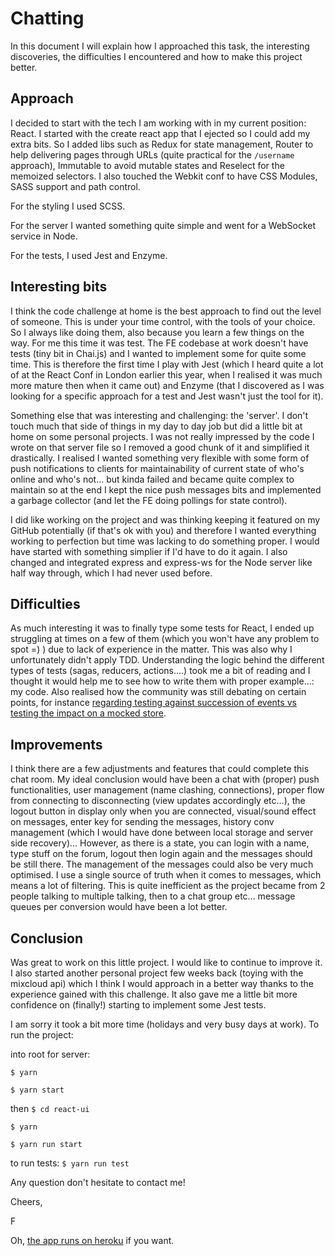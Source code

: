 # Chatting

In this document I will explain how I approached this task, the interesting discoveries, the difficulties I encountered and how to make this project better.

## Approach

I decided to start with the tech I am working with in my current position: React. I started with the create react app that I ejected so I could add my extra bits. So I added libs such as Redux for state management, Router to help delivering pages through URLs (quite practical for the `/username` approach), Immutable to avoid mutable states and Reselect for the memoized selectors. I also touched the Webkit conf to have CSS Modules, SASS support and path control.

For the styling I used SCSS.

For the server I wanted something quite simple and went for a WebSocket service in Node.

For the tests, I used Jest and Enzyme.


## Interesting bits

I think the code challenge at home is the best approach to find out the level of someone. This is under your time control, with the tools of your choice. So I always like doing them, also because you learn a few things on the way. For me this time it was test. The FE codebase at work doesn't have tests (tiny bit in Chai.js) and I wanted to implement some for quite some time. This is therefore the first time I play with Jest (which I heard quite a lot of at the React Conf in London earlier this year, when I realised it was much more mature then when it came out) and Enzyme (that I discovered as I was looking for a specific approach for a test and Jest wasn't just the tool for it).

Something else that was interesting and challenging: the 'server'. I don't touch much that side of things in my day to day job but did a little bit at home on some personal projects. I was not really impressed by the code I wrote on that server file so I removed a good chunk of it and simplified it drastically. I realised I wanted something very flexible with some form of push notifications to clients for maintainability of current state of who's online and who's not... but kinda failed and became quite complex to maintain so at the end I kept the nice push messages bits and implemented a garbage collector (and let the FE doing pollings for state control).

I did like working on the project and was thinking keeping it featured on my GitHub potentially (if that's ok with you) and therefore I wanted everything working to perfection but time was lacking to do something proper. I would have started with something simplier if I'd have to do it again. I also changed and integrated express and express-ws for the Node server like half way through, which I had never used before.


## Difficulties

As much interesting it was to finally type some tests for React, I ended up struggling at times on a few of them (which you won't have any problem to spot =) ) due to lack of experience in the matter. This was also why I unfortunately didn't apply TDD. Understanding the logic behind the different types of tests (sagas, reducers, actions....) took me a bit of reading and I thought it would help me to see how to write them with proper example...: my code. Also realised how the community was still debating on certain points, for instance [regarding testing against succession of events vs testing the impact on a mocked store](https://github.com/redux-saga/redux-saga/issues/518).


## Improvements

I think there are a few adjustments and features that could complete this chat room. My ideal conclusion would have been a chat with (proper) push functionalities, user management (name clashing, connections), proper flow from connecting to disconnecting (view updates accordingly etc...), the logout button in display only when you are connected, visual/sound effect on messages, enter key for sending the messages, history conv management (which I would have done between local storage and server side recovery)... However, as there is a state, you can login with a name, type stuff on the forum, logout then login again and the messages should be still there.
The management of the messages could also be very much optimised. I use a single source of truth when it comes to messages, which means a lot of filtering. This is quite inefficient as the project became from 2 people talking to multiple talking, then to a chat group etc... message queues per conversion would have been a lot better.


## Conclusion

Was great to work on this little project. I would like to continue to improve it. I also started another personal project few weeks back (toying with the mixcloud api) which I think I would approach in a better way thanks to the experience gained with this challenge.
It also gave me a little bit more confidence on (finally!) starting to implement some Jest tests.

I am sorry it took a bit more time (holidays and very busy days at work). To run the project:

into root for server:

`$ yarn`

`$ yarn start`


then `$ cd react-ui`

`$ yarn`

`$ yarn run start`


to run tests: `$ yarn run test`

Any question don't hesitate to contact me!

Cheers,

F

Oh, [the app runs on heroku](https://chatting-aff.herokuapp.com/) if you want.

